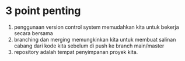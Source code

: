 # 3 point penting
1. penggunaan version control system memudahkan kita untuk bekerja secara bersama
2. branching dan merging memungkinkan kita untuk membuat salinan cabang dari kode kita sebelum di push ke branch main/master
3. repository adalah tempat penyimpanan proyek kita.
